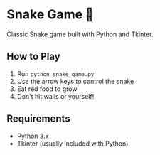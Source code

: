 # Snake Game 🐍



Classic Snake game built with Python and Tkinter.

## How to Play
1. Run `python snake_game.py`
2. Use the arrow keys to control the snake
3. Eat red food to grow
4. Don't hit walls or yourself!

## Requirements
- Python 3.x
- Tkinter (usually included with Python)

